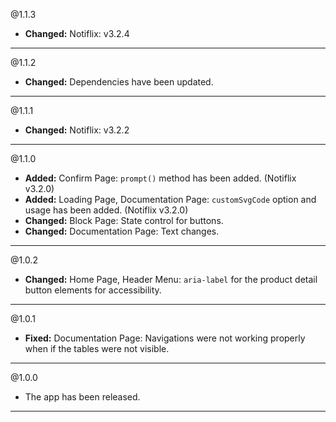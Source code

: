@1.1.3
* **Changed:** Notiflix: v3.2.4

-----

@1.1.2
* **Changed:** Dependencies have been updated.

-----

@1.1.1
* **Changed:** Notiflix: v3.2.2

-----

@1.1.0
* **Added:** Confirm Page: `prompt()` method has been added. (Notiflix v3.2.0)
* **Added:** Loading Page, Documentation Page: `customSvgCode` option and usage has been added. (Notiflix v3.2.0)
* **Changed:** Block Page: State control for buttons.
* **Changed:** Documentation Page: Text changes.

-----

@1.0.2
* **Changed:** Home Page, Header Menu: `aria-label` for the product detail button elements for accessibility.

-----

@1.0.1
* **Fixed:** Documentation Page: Navigations were not working properly when if the tables were not visible.

-----

@1.0.0
* The app has been released.

-----
